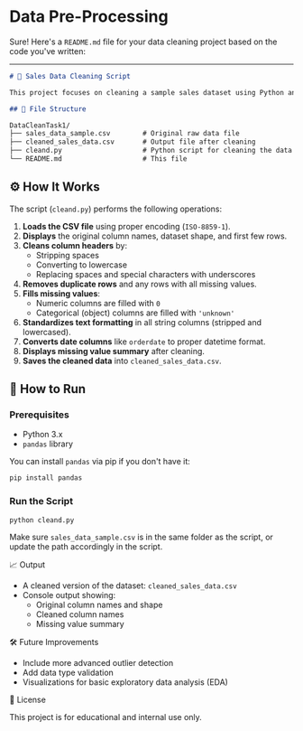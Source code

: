 # Data Pre-Processing

Sure! Here's a `README.md` file for your data cleaning project based on the code you've written:

---

```markdown
# 🧹 Sales Data Cleaning Script

This project focuses on cleaning a sample sales dataset using Python and the pandas library. The script performs a series of preprocessing tasks such as renaming columns, handling missing data, removing duplicates, and formatting values.

## 📂 File Structure

DataCleanTask1/
├── sales_data_sample.csv        # Original raw data file
├── cleaned_sales_data.csv       # Output file after cleaning
├── cleand.py                    # Python script for cleaning the data
└── README.md                    # This file
```

## ⚙️ How It Works

The script (`cleand.py`) performs the following operations:

1. **Loads the CSV file** using proper encoding (`ISO-8859-1`).
2. **Displays** the original column names, dataset shape, and first few rows.
3. **Cleans column headers** by:
   - Stripping spaces
   - Converting to lowercase
   - Replacing spaces and special characters with underscores
4. **Removes duplicate rows** and any rows with all missing values.
5. **Fills missing values**:
   - Numeric columns are filled with `0`
   - Categorical (object) columns are filled with `'unknown'`
6. **Standardizes text formatting** in all string columns (stripped and lowercased).
7. **Converts date columns** like `orderdate` to proper datetime format.
8. **Displays missing value summary** after cleaning.
9. **Saves the cleaned data** into `cleaned_sales_data.csv`.

## 🚀 How to Run

### Prerequisites

- Python 3.x
- `pandas` library

You can install `pandas` via pip if you don't have it:

```bash
pip install pandas
```

### Run the Script

```bash
python cleand.py
```

Make sure `sales_data_sample.csv` is in the same folder as the script, or update the path accordingly in the script.

 📈 Output

- A cleaned version of the dataset: `cleaned_sales_data.csv`
- Console output showing:
  - Original column names and shape
  - Cleaned column names
  - Missing value summary

 🛠️ Future Improvements

- Include more advanced outlier detection
- Add data type validation
- Visualizations for basic exploratory data analysis (EDA)

 📄 License

This project is for educational and internal use only.
